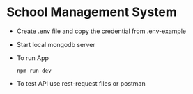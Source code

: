 # School Management System

- Create .env file and copy the credential from .env-example

- Start local mongodb server

- To run App

    `npm run dev`


- To test API use rest-request files or postman


